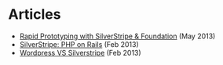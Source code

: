 # Articles

* [Rapid Prototyping with SilverStripe & Foundation](http://www.silverstripe.org/rapid-prototyping-with-silverstripe-and-foundation/) (May 2013)
* [SilverStripe: PHP on Rails](http://tinkerfest.com/post/42216570456/silverstripe-php-on-rails) (Feb 2013)
* [Wordpress VS Silverstripe](http://www.chromatix.com.au/blog/wordpress-vs-silverstripe/) (Feb 2013)